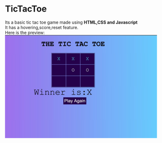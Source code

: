 # TicTacToe
Its a basic tic tac toe game made using **HTML,CSS and Javascript**<br>
It has a hovering,score,reset feature.<br>
Here is the preview:<br>![](https://github.com/Priya2410/TicTacToe/blob/master/4B01E650-7C8C-492F-A7D5-3935B6B5B052.jpeg?raw=true)

